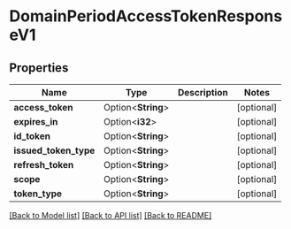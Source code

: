 # DomainPeriodAccessTokenResponseV1

## Properties

Name | Type | Description | Notes
------------ | ------------- | ------------- | -------------
**access_token** | Option<**String**> |  | [optional]
**expires_in** | Option<**i32**> |  | [optional]
**id_token** | Option<**String**> |  | [optional]
**issued_token_type** | Option<**String**> |  | [optional]
**refresh_token** | Option<**String**> |  | [optional]
**scope** | Option<**String**> |  | [optional]
**token_type** | Option<**String**> |  | [optional]

[[Back to Model list]](../README.md#documentation-for-models) [[Back to API list]](../README.md#documentation-for-api-endpoints) [[Back to README]](../README.md)

